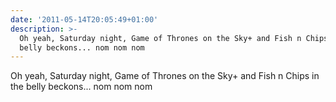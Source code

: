 ```yaml
---
date: '2011-05-14T20:05:49+01:00'
description: >-
  Oh yeah, Saturday night, Game of Thrones on the Sky+ and Fish n Chips in the
  belly beckons... nom nom nom
---
```

Oh yeah, Saturday night, Game of Thrones on the Sky+ and Fish n Chips in the belly beckons... nom nom nom
